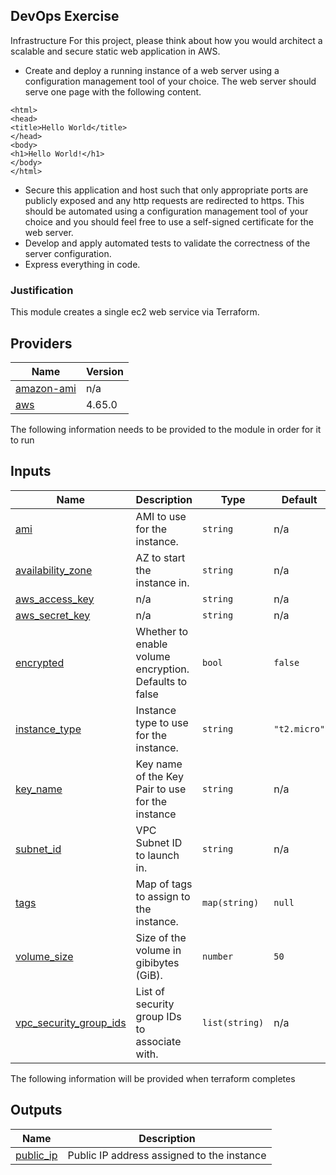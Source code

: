 ## DevOps Exercise
Infrastructure
For this project, please think about how you would architect a scalable and secure static web
application in AWS.
- Create and deploy a running instance of a web server using a configuration management
tool of your choice. The web server should serve one page with the following content.
```
<html>
<head>
<title>Hello World</title>
</head>
<body>
<h1>Hello World!</h1>
</body>
</html>
```
- Secure this application and host such that only appropriate ports are publicly exposed and
any http requests are redirected to https. This should be automated using a configuration
management tool of your choice and you should feel free to use a self-signed certificate for
the web server.
- Develop and apply automated tests to validate the correctness of the server configuration.
- Express everything in code.

### Justification
This module creates a single ec2 web service via Terraform.

## Providers

| Name | Version |
|------|---------|
| <a name="provider_amazon-ami"></a> [amazon-ami](#provider\_amazon-ami) | n/a |
| <a name="provider_aws"></a> [aws](#provider\_aws) | 4.65.0 |

The following information needs to be provided to the module in order for it to run

## Inputs

| Name | Description | Type | Default | Required |
|------|-------------|------|---------|:--------:|
| <a name="input_ami"></a> [ami](#input\_ami) | AMI to use for the instance. | `string` | n/a | yes |
| <a name="input_availability_zone"></a> [availability\_zone](#input\_availability\_zone) | AZ to start the instance in. | `string` | n/a | yes |
| <a name="input_aws_access_key"></a> [aws\_access\_key](#input\_aws\_access\_key) | n/a | `string` | n/a | yes |
| <a name="input_aws_secret_key"></a> [aws\_secret\_key](#input\_aws\_secret\_key) | n/a | `string` | n/a | yes |
| <a name="input_encrypted"></a> [encrypted](#input\_encrypted) | Whether to enable volume encryption. Defaults to false | `bool` | `false` | no |
| <a name="input_instance_type"></a> [instance\_type](#input\_instance\_type) | Instance type to use for the instance. | `string` | `"t2.micro"` | no |
| <a name="input_key_name"></a> [key\_name](#input\_key\_name) | Key name of the Key Pair to use for the instance | `string` | n/a | yes |
| <a name="input_subnet_id"></a> [subnet\_id](#input\_subnet\_id) | VPC Subnet ID to launch in. | `string` | n/a | yes |
| <a name="input_tags"></a> [tags](#input\_tags) | Map of tags to assign to the instance. | `map(string)` | `null` | no |
| <a name="input_volume_size"></a> [volume\_size](#input\_volume\_size) | Size of the volume in gibibytes (GiB). | `number` | `50` | no |
| <a name="input_vpc_security_group_ids"></a> [vpc\_security\_group\_ids](#input\_vpc\_security\_group\_ids) | List of security group IDs to associate with. | `list(string)` | n/a | yes |

The following information will be provided when terraform completes

## Outputs

| Name | Description |
|------|-------------|
| <a name="output_public_ip"></a> [public\_ip](#output\_public\_ip) | Public IP address assigned to the instance |
